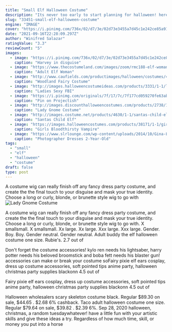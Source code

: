 ```yaml
---
title: "Small Elf Halloween Costume"
description: "Its never too early to start planning for halloween! here at oya costumes canada, we offer year-round services for all your halloween costume and halloween party needs. Were proudly"
slug: "33451-small-elf-halloween-costume"
engine: "IMAGE"
cover: "https://i.pinimg.com/736x/02/d7/3e/02d73e3455a7d45c1e242ce85a91b62d--ewok-dog-costume-dog-costumes.jpg"
date: "2021-09-16T22:28:09.297Z"
author: "Winifred Salazar"
ratingValue: "3.3"
reviewCount: "5"
images:
  - image: "https://i.pinimg.com/736x/02/d7/3e/02d73e3455a7d45c1e242ce85a91b62d--ewok-dog-costume-dog-costumes.jpg"
    caption: "Harvey in disguise"
  - image: "https://www.thecostumeland.com/images/zoom/rmc188-elf-woman-halloween-costumes_1.jpg"
    caption: "Adult Elf Woman"
  - image: "http://www.caufields.com/productimages/halloween/costumes/48104.jpg"
    caption: "Woodland Fairy Costume"
  - image: "http://images.halloweencostumeideas.com/products/3331/1-1/ladies-sexy-fbi-agent-costume.jpg"
    caption: "Ladies Sexy FBI"
  - image: "https://i.pinimg.com/originals/7f/17/7c/7f177cd059270fe63abba9ac70dbeaea.jpg"
    caption: "Pin on Projectish"
  - image: "http://images.discounthalloweencostumes.com/products/2738/1-1/lady-gnome-costume.jpg"
    caption: "Lady Gnome Costume"
  - image: "http://images.costume.net/products/4630/1-1/santas-child-elf-costume.jpg"
    caption: "Santas Child Elf"
  - image: "https://images.halloweencostumes.com/products/38171/1-1/girls-bloodthirsty-vampire-costume.jpg"
    caption: "Girls Bloodthirsty Vampire"
  - image: "https://www.slrlounge.com/wp-content/uploads/2014/10/Gina-Lee-4.jpg"
    caption: "Photographer Dresses 2-Year-Old"
tags:
  - "small"
  - "elf"
  - "halloween"
  - "costume"
draft: false
type: post
---
```


A costume wig can really finish off any fancy dress party costume, and create the the final touch to your disguise and mask your true identity. Choose a long or curly, blonde, or brunette style wig to go with
![Lady Gnome Costume](http://images.discounthalloweencostumes.com/products/2738/1-1/lady-gnome-costume.jpg "Lady Gnome Costume")

A costume wig can really finish off any fancy dress party costume, and create the the final touch to your disguise and mask your true identity. Choose a long or curly, blonde, or brunette style wig to go with. X smallsmall. X smallsmall. Xx large. Xx large. Xxx large. Xxx large. Gender. Boy. Boy. Gender neutral. Gender neutral.  Adult buddy the elf halloween costume one size. Rubie&#39;s. 2.7 out of
<!--inArticleAds-->

<!--galleryOne-->

Don't forget the costume accessories! kylo ren needs his lightsaber, harry potter needs his beloved broomstick and boba fett needs his blaster gun! accessories can make or break your costume soFairy pixie elf ears cosplay, dress up costume accessories, soft pointed tips anime party, halloween christmas party supplies blackonn 4.5 out of
<!--inArticleAds-->

<!--galleryTwo-->

Fairy pixie elf ears cosplay, dress up costume accessories, soft pointed tips anime party, halloween christmas party supplies blackonn 4.5 out of
<!--galleryThree-->

Halloween wholesalers scary skeleton costume black. Regular $89.30 on sale, $44.65 . $2.68  6% cashback. Taco adult halloween costume one size. Regular $79.64 on sale, $39.82 . $2.39  6%. Sep 28, 2020 halloween, christmas, a random tuesdaywhatever! have a little fun with your artistic skills and give these ideas a try. Regardless of how much time, skill, or money you put into a horse